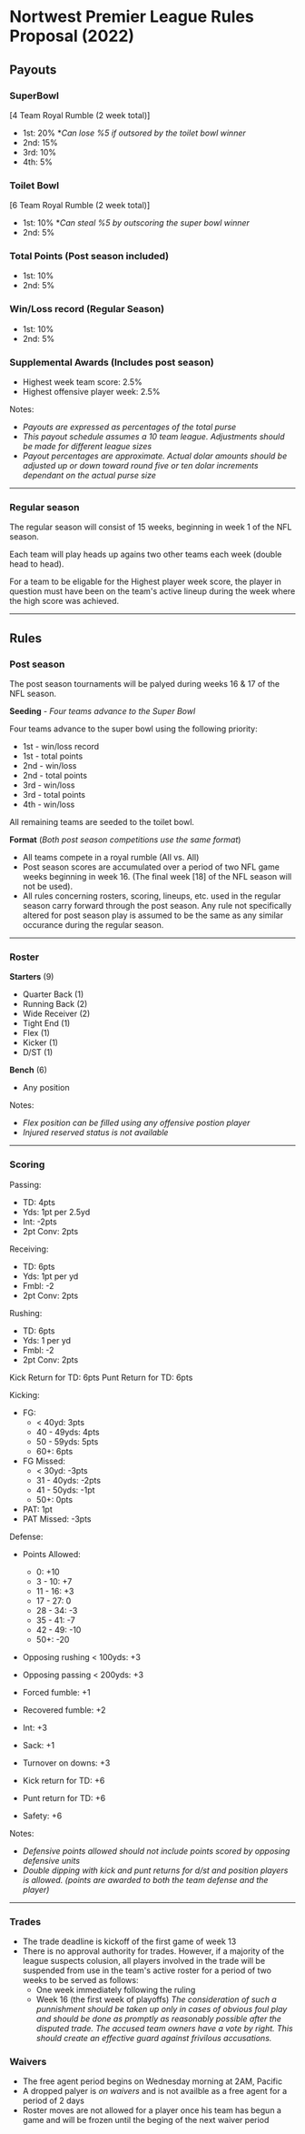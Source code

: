 # Nortwest Premier League Rules Proposal (2022)

## Payouts

### SuperBowl

[4 Team Royal Rumble (2 week total)]

- 1st: 20% **Can lose %5 if outsored by the toilet bowl winner*
- 2nd: 15%
- 3rd: 10%
- 4th: 5%

### Toilet Bowl

[6 Team Royal Rumble (2 week total)]

- 1st: 10% **Can steal %5 by outscoring the super bowl winner*
- 2nd: 5%

### Total Points (Post season included)

- 1st: 10%
- 2nd: 5%

### Win/Loss record (Regular Season)

- 1st: 10%
- 2nd: 5%

### Supplemental Awards (Includes post season)

- Highest week team score: 2.5%
- Highest offensive player week: 2.5%

Notes:

- *Payouts are expressed as percentages of the total purse*
- *This payout schedule assumes a 10 team league. Adjustments should be made for different league sizes*
- *Payout percentages are approximate. Actual dolar amounts should be adjusted up or down toward round five or ten dolar increments dependant on the actual purse size*

---

### Regular season

The regular season will consist of 15 weeks, beginning in week 1 of the NFL season.

Each team will play heads up agains two other teams each week (double head to head).

For a team to be eligable for the Highest player week score, the player in question must have been on the team's active lineup during the week where the high score was achieved.

---

## Rules

### Post season

The post season tournaments will be palyed during weeks 16 & 17 of the NFL season.

**Seeding** - *Four teams advance to the Super Bowl*

Four teams advance to the super bowl using the following priority:

- 1st - win/loss record
- 1st - total points
- 2nd - win/loss
- 2nd - total points
- 3rd - win/loss
- 3rd - total points
- 4th - win/loss

All remaining teams are seeded to the toilet bowl.

**Format** (*Both post season competitions use the same format*)

- All teams compete in a royal rumble (All vs. All)
- Post season scores are accumulated over a period of two NFL game weeks beginning in week 16. \(The final week \[18] of the NFL season will not be used).
- All rules concerning rosters, scoring, lineups, etc. used in the regular season carry forward through the post season. Any rule not specifically altered for post season play is assumed to be the same as any similar occurance during the regular season.

---

### Roster

**Starters** (9)

- Quarter Back (1)
- Running Back (2)
- Wide Receiver (2)
- Tight End (1)
- Flex (1)
- Kicker (1)
- D/ST (1)

**Bench** (6)

- Any position

Notes:

- *Flex position can be filled using any offensive postion player*
- *Injured reserved status is not available*

---

### Scoring

Passing:

- TD: 4pts
- Yds: 1pt per 2.5yd
- Int: -2pts
- 2pt Conv: 2pts

Receiving:

- TD: 6pts
- Yds: 1pt per yd
- Fmbl: -2
- 2pt Conv: 2pts

Rushing:

- TD: 6pts
- Yds: 1 per yd
- Fmbl: -2
- 2pt Conv: 2pts

Kick Return for TD: 6pts
Punt Return for TD: 6pts

Kicking:

- FG:
  - < 40yd: 3pts
  - 40 - 49yds: 4pts
  - 50 - 59yds: 5pts
  - 60+: 6pts
- FG Missed:
  - < 30yd: -3pts
  - 31 - 40yds: -2pts
  - 41 - 50yds: -1pt
  - 50+: 0pts
- PAT: 1pt
- PAT Missed: -3pts

Defense:

- Points Allowed:
  - 0: +10
  - 3 - 10: +7
  - 11 - 16: +3
  - 17 - 27: 0
  - 28 - 34: -3
  - 35 - 41: -7
  - 42 - 49: -10
  - 50+: -20

- Opposing rushing < 100yds:  +3
- Opposing passing < 200yds:  +3
- Forced fumble:              +1
- Recovered fumble:           +2
- Int:                        +3
- Sack:                       +1
- Turnover on downs:          +3
- Kick return for TD:         +6
- Punt return for TD:         +6
- Safety:                     +6

Notes:

- *Defensive points allowed should not include points scored by opposing defensive units*
- *Double dipping with kick and punt returns for d/st and position players is allowed. (points are awarded to both the team defense and the player)*

---

### Trades

- The trade deadline is kickoff of the first game of week 13
- There is no approval authority for trades. However, if a majority of the league suspects colusion, all players involved in the trade will be suspended from use in the team's active roster for a period of two weeks to be served as follows:
  - One week immediately following the ruling
  - Week 16 (the first week of playoffs)
*The consideration of such a punnishment should be taken up only in cases of obvious foul play and should be done as promptly as reasonably possible after the disputed trade. The accused team owners have a vote by right. This should create an effective guard against frivilous accusations.*

### Waivers

- The free agent period begins on Wednesday morning at 2AM, Pacific
- A dropped palyer is *on waivers* and is not availble as a free agent for a period of 2 days
- Roster moves are not allowed for a player once his team has begun a game and will be frozen until the beging of the next waiver period
